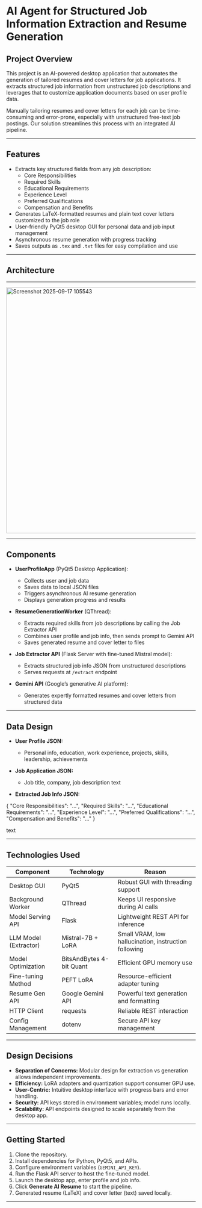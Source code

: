 # AI Agent for Structured Job Information Extraction and Resume Generation

## Project Overview

This project is an AI-powered desktop application that automates the generation of tailored resumes and cover letters for job applications. It extracts structured job information from unstructured job descriptions and leverages that to customize application documents based on user profile data.

Manually tailoring resumes and cover letters for each job can be time-consuming and error-prone, especially with unstructured free-text job postings. Our solution streamlines this process with an integrated AI pipeline.

---

## Features

- Extracts key structured fields from any job description:
  - Core Responsibilities
  - Required Skills
  - Educational Requirements
  - Experience Level
  - Preferred Qualifications
  - Compensation and Benefits
- Generates LaTeX-formatted resumes and plain text cover letters customized to the job role
- User-friendly PyQt5 desktop GUI for personal data and job input management
- Asynchronous resume generation with progress tracking
- Saves outputs as `.tex` and `.txt` files for easy compilation and use

---

## Architecture

---
<img width="817" height="653" alt="Screenshot 2025-09-17 105543" src="https://github.com/user-attachments/assets/3e02c9da-5410-4c40-b74f-465a9074afef" />

---

## Components

- **UserProfileApp** (PyQt5 Desktop Application):
  - Collects user and job data
  - Saves data to local JSON files
  - Triggers asynchronous AI resume generation
  - Displays generation progress and results

- **ResumeGenerationWorker** (QThread):
  - Extracts required skills from job descriptions by calling the Job Extractor API
  - Combines user profile and job info, then sends prompt to Gemini API
  - Saves generated resume and cover letter to files

- **Job Extractor API** (Flask Server with fine-tuned Mistral model):
  - Extracts structured job info JSON from unstructured descriptions
  - Serves requests at `/extract` endpoint

- **Gemini API** (Google’s generative AI platform):
  - Generates expertly formatted resumes and cover letters from structured data

---

## Data Design

- **User Profile JSON:**
  - Personal info, education, work experience, projects, skills, leadership, achievements

- **Job Application JSON:**
  - Job title, company, job description text

- **Extracted Job Info JSON:**

{
"Core Responsibilities": "...",
"Required Skills": "...",
"Educational Requirements": "...",
"Experience Level": "...",
"Preferred Qualifications": "...",
"Compensation and Benefits": "..."
}

text

---

## Technologies Used

| Component               | Technology                 | Reason                                                    |
|------------------------|----------------------------|-----------------------------------------------------------|
| Desktop GUI             | PyQt5                      | Robust GUI with threading support                        |
| Background Worker       | QThread                    | Keeps UI responsive during AI calls                      |
| Model Serving API       | Flask                      | Lightweight REST API for inference                       |
| LLM Model (Extractor)   | Mistral-7B + LoRA          | Small VRAM, low hallucination, instruction following    |
| Model Optimization      | BitsAndBytes 4-bit Quant   | Efficient GPU memory use                                  |
| Fine-tuning Method      | PEFT LoRA                  | Resource-efficient adapter tuning                        |
| Resume Gen API          | Google Gemini API          | Powerful text generation and formatting                  |
| HTTP Client             | requests                   | Reliable REST interaction                                |
| Config Management       | dotenv                     | Secure API key management                                |

---

## Design Decisions

- **Separation of Concerns:** Modular design for extraction vs generation allows independent improvements.
- **Efficiency:** LoRA adapters and quantization support consumer GPU use.
- **User-Centric:** Intuitive desktop interface with progress bars and error handling.
- **Security:** API keys stored in environment variables; model runs locally.
- **Scalability:** API endpoints designed to scale separately from the desktop app.

---

## Getting Started

1. Clone the repository.
2. Install dependencies for Python, PyQt5, and APIs.
3. Configure environment variables (`GEMINI_API_KEY`).
4. Run the Flask API server to host the fine-tuned model.
5. Launch the desktop app, enter profile and job info.
6. Click **Generate AI Resume** to start the pipeline.
7. Generated resume (LaTeX) and cover letter (text) saved locally.

---
